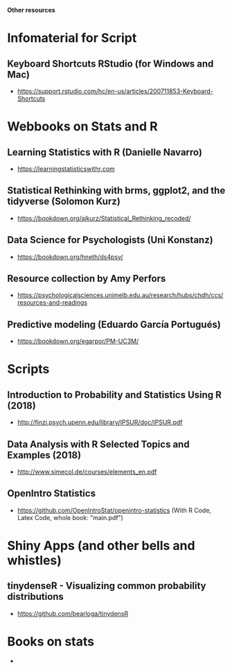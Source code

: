 **Other resources**

# Infomaterial for Script

## Keyboard Shortcuts RStudio (for Windows and Mac)
  - https://support.rstudio.com/hc/en-us/articles/200711853-Keyboard-Shortcuts 

# Webbooks on Stats and R

## Learning Statistics with R (Danielle Navarro)
  - https://learningstatisticswithr.com
  
## Statistical Rethinking with brms, ggplot2, and the tidyverse (Solomon Kurz)
  - https://bookdown.org/ajkurz/Statistical_Rethinking_recoded/

## Data Science for Psychologists (Uni Konstanz)
  - https://bookdown.org/hneth/ds4psy/

## Resource collection by Amy Perfors
  - https://psychologicalsciences.unimelb.edu.au/research/hubs/chdh/ccs/resources-and-readings

## Predictive modeling (Eduardo García Portugués)
  - https://bookdown.org/egarpor/PM-UC3M/
  
# Scripts

## Introduction to Probability and Statistics Using R (2018)
  - http://finzi.psych.upenn.edu/library/IPSUR/doc/IPSUR.pdf
## Data Analysis with R Selected Topics and Examples (2018)
  - http://www.simecol.de/courses/elements_en.pdf
## OpenIntro Statistics
 - https://github.com/OpenIntroStat/openintro-statistics (With R Code, Latex Code, whole book: "main.pdf") 
  
# Shiny Apps (and other bells and whistles)

## tinydenseR - Visualizing common probability distributions
  - https://github.com/bearloga/tinydensR
  
# Books on stats

- 
  
